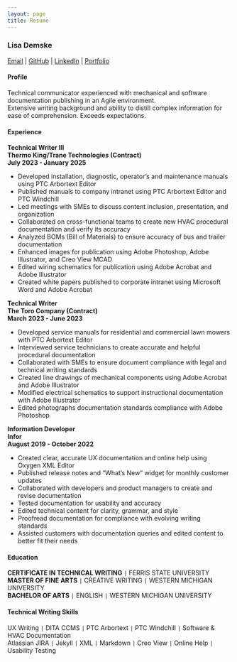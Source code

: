 ```yaml
---
layout: page
title: Resume
---
```


### Lisa Demske  
[Email](mailto:lisademske@yahoo.com) | [GitHub](https://ldemske.github.io/) | [LinkedIn](https://linkedin.com/in/lisademske) | [Portfolio](https://lisademske.journoportfolio.com/) 

#### Profile  

Technical communicator experienced with mechanical and software documentation publishing in an Agile environment.   
Extensive writing background and ability to distill complex information for ease of comprehension. Exceeds expectations.

#### Experience  

**Technical Writer III**  
**Thermo King/Trane Technologies (Contract)**  
**July 2023 - January 2025**  
- Developed installation, diagnostic, operator’s and maintenance manuals using PTC Arbortext Editor
- Published manuals to company intranet using PTC Arbortext Editor and PTC Windchill 
- Led meetings with SMEs to discuss content inclusion, presentation, and organization
- Collaborated on cross-functional teams to create new HVAC procedural documentation and verify its accuracy
- Analyzed BOMs (Bill of Materials) to ensure accuracy of bus and trailer documentation
- Enhanced images for publication using Adobe Photoshop, Adobe Illustrator, and Creo View MCAD
- Edited wiring schematics for publication using Adobe Acrobat and Adobe Illustrator
- Created white papers published to corporate intranet using Microsoft Word and Adobe Acrobat 

**Technical Writer**  
**The Toro Company (Contract)**  
**March 2023 - June 2023**  
- Developed service manuals for residential and commercial lawn mowers with PTC Arbortext Editor
- Interviewed service technicians to create accurate and helpful procedural documentation
- Collaborated with SMEs to ensure document compliance with legal and technical writing standards
- Created line drawings of mechanical components using Adobe Acrobat and Adobe Illustrator
- Modified electrical schematics to support instructional documentation with Adobe Illustrator
- Edited photographs documentation standards compliance with Adobe Photoshop 
  
**Information Developer  
Infor  
August 2019 - October 2022**  
- Created clear, accurate UX documentation and online help using Oxygen XML Editor
- Published release notes and “What’s New” widget for monthly customer updates 
- Collaborated with developers and product managers to create and revise documentation
- Tested documentation for usability and accuracy 
- Edited technical content for clarity, grammar, and style 
- Proofread documentation for compliance with evolving writing standards 
- Assisted customers with documentation queries and edited content to better fit their needs

#### Education  

**CERTIFICATE IN TECHNICAL WRITING** ```|``` FERRIS STATE UNIVERSITY  
**MASTER OF FINE ARTS** ```|``` CREATIVE WRITING ```|``` WESTERN MICHIGAN UNIVERSITY  
**BACHELOR OF ARTS** ```|``` ENGLISH ```|``` WESTERN MICHIGAN UNIVERSITY

#### Technical Writing Skills  

UX Writing ```|``` DITA CCMS ```|``` PTC Arbortext ```|``` PTC Windchill ```|``` Software & HVAC Documentation     
Atlassian JIRA ```|``` Jekyll ```|``` XML ```|``` Markdown ```|``` Creo View ```|``` Online Help ```|``` Usability Testing



 

